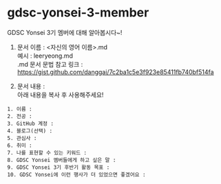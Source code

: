 # gdsc-yonsei-3-member
GDSC Yonsei 3기 멤버에 대해 알아봅시다~!

1. 문서 이름 : <자신의 영어 이름>.md  
예시 : leeryeong.md  
.md 문서 문법 참고 링크 : https://gist.github.com/danggai/7c2ba1c5e3f923e85411fb740bf514fa

2. 문서 내용 :   
아래 내용을 복사 후 사용해주세요!  

~~~
1. 이름 : 
2. 전공 : 
3. GitHub 계정 : 
4. 블로그(선택) :
5. 관심사 : 
6. 취미 : 
7. 나를 표현할 수 있는 키워드 : 
8. GDSC Yonsei 멤버들에게 하고 싶은 말 : 
9. GDSC Yonsei 3기 후반기 활동 목표 : 
10. GDSC Yonsei에 이런 행사가 더 있었으면 좋겠어요 : 
~~~
